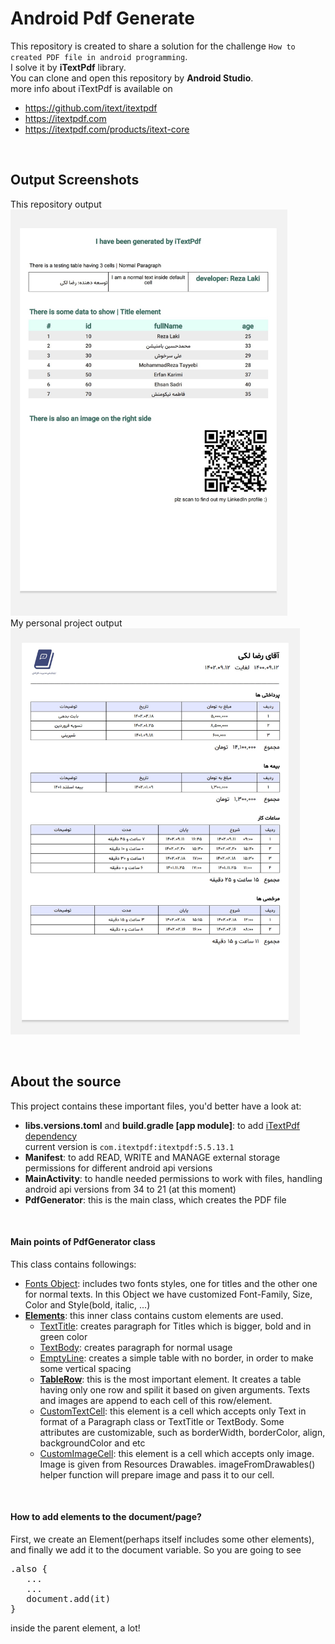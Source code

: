 # Android Pdf Generate
This repository is created to share a solution for the challenge `How to created PDF file in android programming`.
<br>
I solve it by **iTextPdf** library.
<br>You can clone and open this repository by **Android Studio**.
<br>
more info about iTextPdf is available on
+ https://github.com/itext/itextpdf
+ https://itextpdf.com
+ https://itextpdf.com/products/itext-core

<br>

## Output Screenshots
This repository output
<br>
<img src="https://github.com/rezalaki/AndroidGeneratePdf/blob/master/arts/two.jpg?raw=true" alt="screenshot-two" height="650"/>
<br>
My personal project output
<br>
<img src="https://github.com/rezalaki/AndroidGeneratePdf/blob/master/arts/one.jpg?raw=true" alt="screenshot-one" height="650"/>

<br>

## About the source
This project contains these important files, you'd better have a look at:
+ **libs.versions.toml** and **build.gradle [app module]**: to add <ins>iTextPdf dependency</ins><br>
  current version is `com.itextpdf:itextpdf:5.5.13.1`
+ **Manifest**: to add READ, WRITE and MANAGE external storage permissions for different android api versions
+ **MainActivity**: to handle needed permissions to work with files, handling android api versions from 34 to 21 (at this moment)
+ **PdfGenerator**: this is the main class, which creates the PDF file

<br>

#### Main points of  PdfGenerator class
This class contains followings:
+ <ins>Fonts Object</ins>: includes two fonts styles, one for titles and the other one for normal texts. In this Object we have customized Font-Family, Size, Color and Style(bold, italic, ...)
+ <ins>**Elements**</ins>: this inner class contains custom elements are used.
    - <ins>TextTitle</ins>: creates paragraph for Titles which is bigger, bold and in green color
    - <ins>TextBody</ins>: creates paragraph for normal usage
    - <ins>EmptyLine</ins>: creates a simple table with no border, in order to make some vertical spacing
    - **<ins>TableRow</ins>**: this is the most important element. It creates a table having only one row and spilit it based on given arguments. Texts and images are append to each cell of this row/element.
    - <ins>CustomTextCell</ins>: this element is a cell which accepts only Text in format of a Paragraph class or TextTitle or TextBody. Some attributes are customizable, such as borderWidth, borderColor, align, backgroundColor and etc
    - <ins>CustomImageCell</ins>:  this element is a cell which accepts only image. Image is given from Resources Drawables. imageFromDrawables() helper function will prepare image and pass it to our cell.

<br>

#### How to add elements to the document/page?
First, we create an Element(perhaps itself includes some other elements),
and finally we add it to the document variable. So you are going to see

<pre>.also {
   ...
   ...
   document.add(it)
}</pre>

inside the parent element, a lot!
